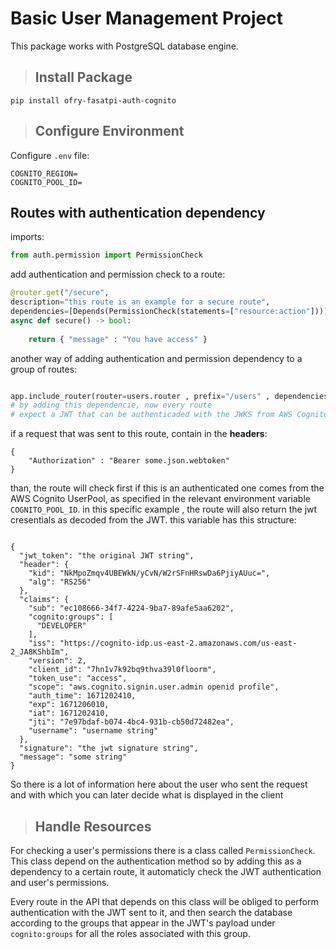 # Basic User Management Project

This package works with PostgreSQL database engine.

> ## Install Package

```
pip install ofry-fasatpi-auth-cognito
```


> ## Configure Environment

Configure `.env` file:
```
COGNITO_REGION=
COGNITO_POOL_ID=
```

## Routes with authentication dependency

imports:
```python
from auth.permission import PermissionCheck
```

add authentication and permission check to a route:
```python
@router.get("/secure", 
description="this route is an example for a secure route",
dependencies=[Depends(PermissionCheck(statements=["resource:action"]))],)
async def secure() -> bool:
    
    return { "message" : "You have access" }
```

another way of adding authentication and permission dependency to a group of routes:
```python

app.include_router(router=users.router , prefix="/users" , dependencies=[Depends(PermissionCheck(statements=["resource:action"]))])
# by adding this dependencie, now every route 
# expect a JWT that can be authenticaded with the JWKS from AWS Cognito
```

if a request that was sent to this route, contain in the **headers**: 
```
{
    "Authorization" : "Bearer some.json.webtoken"
}
```
than, the route will check first if this is an authenticated one comes from the AWS Cognito UserPool, as specified in the relevant environment variable `COGNITO_POOL_ID`. in this specific example , the route will also return the jwt cresentials as decoded from the JWT. this variable has this structure:
```

{
  "jwt_token": "the original JWT string",
  "header": {
    "kid": "NkMpoZmqv4UBEWkN/yCvN/W2rSFnHRswDa6PjiyAUuc=",
    "alg": "RS256"
  },
  "claims": {
    "sub": "ec108666-34f7-4224-9ba7-89afe5aa6202",
    "cognito:groups": [
      "DEVELOPER"
    ],
    "iss": "https://cognito-idp.us-east-2.amazonaws.com/us-east-2_JA8KShbIm",
    "version": 2,
    "client_id": "7hn1v7k92bq9thva39l0floorm",
    "token_use": "access",
    "scope": "aws.cognito.signin.user.admin openid profile",
    "auth_time": 1671202410,
    "exp": 1671206010,
    "iat": 1671202410,
    "jti": "7e97bdaf-b074-4bc4-931b-cb50d72482ea",
    "username": "username string"
  },
  "signature": "the jwt signature string",
  "message": "some string"
}
```

So there is a lot of information here about the user who sent the request and with which you can later decide what is displayed in the client

> ## Handle Resources

For checking a user's permissions there is a class called `PermissionCheck`. This class depend on the authentication method so by adding this as a dependency to a certain route, it automaticly check the JWT authentication and user's permissions. 

Every route in the API that depends on this class will be obliged to perform authentication with the JWT sent to it, and then search the database according to the groups that appear in the JWT's payload under `cognito:groups` for all the roles associated with this group.




